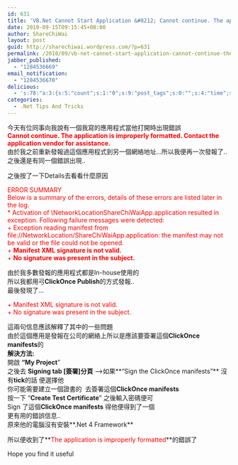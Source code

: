 ```yaml
---
id: 631
title: 'VB.Net Cannot Start Application &#8212; Cannot continue. The application is improperly formatted. Contact the application vendor for assistance.'
date: 2010-09-15T09:15:45+08:00
author: ShareChiWai
layout: post
guid: http://sharechiwai.wordpress.com/?p=631
permalink: /2010/09/vb-net-cannot-start-application-cannot-continue-the-application-is-improperly-formatted-contact-the-application-cendor-for-assistance/
jabber_published:
  - "1284536669"
email_notification:
  - "1284536670"
delicious:
  - 's:78:"a:3:{s:5:"count";s:1:"0";s:9:"post_tags";s:0:"";s:4:"time";s:10:"1284991758";}";'
categories:
  - .Net Tips And Tricks
---
```

今天有位同事向我說有一個我寫的應用程式當他打開時出現錯誤  
<span style="color: #ff0000;"><strong>Cannot continue. The application is improperly formatted. Contact the application vendor for assistance.</strong></span>  
[<img class="alignnone size-full wp-image-632" title="CannotStart" src="https://i2.wp.com/farm6.static.flickr.com/5223/5688389976_e8ba525ba5.jpg?w=625" alt="" data-recalc-dims="1" />](https://i2.wp.com/farm6.static.flickr.com/5223/5688389976_e8ba525ba5.jpg)  
由於我之前重新發報過這個應用程式到另一個網絡地址&#8230;所以我便再一次發報了..  
之後還是有同一個錯誤出現..

之後按了一下Details去看看什麼原因

<span style="color: #ff0000;">ERROR SUMMARY<br /> Below is a summary of the errors, details of these errors are listed later in the log.<br /> * Activation of \NetworkLocationShareChiWaiApp.application resulted in exception. Following failure messages were detected:<br /> + Exception reading manifest from file://NetworkLocation/ShareChiWaiApp.application: the manifest may not be valid or the file could not be opened.<br /> + <strong>Manifest XML signature is not valid.</strong></span>  
<span style="color: #ff0000;">+ <strong>No signature was present in the subject.</strong></span>

由於我多數發報的應用程式都是In-house使用的  
所以我都用弓**ClickOnce Publish**的方式發報..  
最後發現了&#8230;

<span style="color: #ff0000;">+ Manifest XML signature is not valid.<br /> + No signature was present in the subject.</span>

這兩句信息應該解釋了其中的一些問題  
由於這個應用是發報在公司的網絡上所以是應該要簽署這個**ClickOnce manifests**的  
**解決方法:**  
開啟 **&#8220;My Project**&#8221;  
之後去 **Signing tab [簽署]分頁** &#8211;>如果**&#8220;Sign the ClickOnce manifests&#8221;** 沒有**tick**的話 便選擇他  
你可能需要建立一個證書的  去簽署這個**ClickOnce manifests**  
按一下 &#8220;**Create Test Certificate**&#8221; 之後輸入密碼便可  
[<img class="alignnone size-full wp-image-633" title="Sign" src="https://i2.wp.com/farm6.static.flickr.com/5247/5687827871_68fdefb952.jpg?w=625" alt="" data-recalc-dims="1" />](https://i2.wp.com/farm6.static.flickr.com/5247/5687827871_68fdefb952.jpg)  
Sign 了這個**ClickOnce manifests** 得他便得到了一個  
更有用的錯誤信息..  
原來他的電腦沒有安裝**.Net 4 Framework**

所以便收到了**<span style="color: #ff0000;">The application is improperly formatted</span>**的錯誤了

Hope you find it useful
